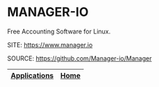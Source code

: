 # MANAGER-IO
 
 Free Accounting Software for Linux.
 
 SITE: https://www.manager.io

 SOURCE: https://github.com/Manager-io/Manager

 | [Applications](https://portable-linux-apps.github.io/apps.html) | [Home](https://portable-linux-apps.github.io)
 | --- | --- |
